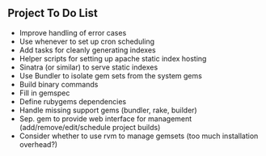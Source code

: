 Project To Do List
----------

* Improve handling of error cases
* Use whenever to set up cron scheduling
* Add tasks for cleanly generating indexes
* Helper scripts for setting up apache static index hosting
* Sinatra (or similar) to serve static indexes
* Use Bundler to isolate gem sets from the system gems
* Build binary commands
* Fill in gemspec
* Define rubygems dependencies
* Handle missing support gems (bundler, rake, builder)
* Sep. gem to provide web interface for management (add/remove/edit/schedule project builds)
* Consider whether to use rvm to manage gemsets (too much installation overhead?)
